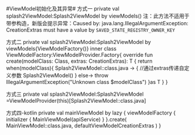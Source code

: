 #ViewModel初始化及其异常#
方式一
private val splash2ViewModel:Splash2ViewModel by viewModels()
注：此方法不适用于带参构造，新版会提示异常：Caused by: java.lang.IllegalArgumentException: CreationExtras must have a value by `SAVED_STATE_REGISTRY_OWNER_KEY`

方式二
private val splash2ViewModel:Splash2ViewModel by viewModels{ViewModelFactory()}
inner class ViewModelFactory:ViewModelProvider.Factory{
    override fun <T : ViewModel> create(modelClass: Class<T>, extras: CreationExtras): T {
        return when(modelClass){
            Splash2ViewModel::class.java -> {
                //通过extras传递自定义参数
                Splash2ViewModel()
            }
            else-> throw IllegalArgumentException("Unknown class $modelClass")
        }as T
    }
}

方式三
private val splash2ViewModel:Splash2ViewModel =ViewModelProvider(this)[Splash2ViewModel::class.java]

方式四-kotlin
private val mainViewModel by lazy {
    viewModelFactory { initializer { MainViewModel(apiService) } }.create(
        MainViewModel::class.java,
        defaultViewModelCreationExtras
    )
}
